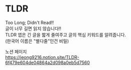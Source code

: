 # TLDR
Too Long; Didn't Read!!  
글이 너무 길면 읽지 않습니다!!  
TLDR 앱은 긴 글을 짧게 줄여주고 글의 핵심 키워드를 알려줍니다.  
(한국어 이름은 "별다줄"인건 비밀)

노션 페이지  
https://jeong9216.notion.site/TLDR-6f479e604de04864a2d098a0eb5d7560
